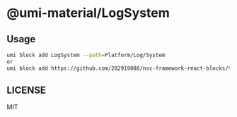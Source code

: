 # @umi-material/LogSystem


## Usage

```sh
umi block add LogSystem --path=Platform/Log/System
or
umi block add https://github.com/282919088/nsc-framework-react-blocks/tree/master/LogSystem --path=Platform/Log/System
```

## LICENSE

MIT
